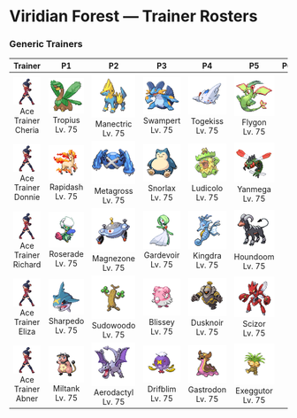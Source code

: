 # Viridian Forest — Trainer Rosters

### Generic Trainers

| Trainer | P1 | P2 | P3 | P4 | P5 | P6 |
|:-------:|:--:|:--:|:--:|:--:|:--:|:--:|
| ![Ace Trainer Cheria](../../assets/trainers/ace_trainer.png "Ace Trainer Cheria")<br>Ace Trainer Cheria | ![Tropius](../../assets/sprites/tropius/front.gif "Tropius")<br>Tropius<br>Lv. 75 | ![Manectric](../../assets/sprites/manectric/front.gif "Manectric")<br>Manectric<br>Lv. 75 | ![Swampert](../../assets/sprites/swampert/front.gif "Swampert")<br>Swampert<br>Lv. 75 | ![Togekiss](../../assets/sprites/togekiss/front.gif "Togekiss")<br>Togekiss<br>Lv. 75 | ![Flygon](../../assets/sprites/flygon/front.gif "Flygon")<br>Flygon<br>Lv. 75 |
| ![Ace Trainer Donnie](../../assets/trainers/ace_trainer.png "Ace Trainer Donnie")<br>Ace Trainer Donnie | ![Rapidash](../../assets/sprites/rapidash/front.gif "Rapidash")<br>Rapidash<br>Lv. 75 | ![Metagross](../../assets/sprites/metagross/front.gif "Metagross")<br>Metagross<br>Lv. 75 | ![Snorlax](../../assets/sprites/snorlax/front.gif "Snorlax")<br>Snorlax<br>Lv. 75 | ![Ludicolo](../../assets/sprites/ludicolo/front.gif "Ludicolo")<br>Ludicolo<br>Lv. 75 | ![Yanmega](../../assets/sprites/yanmega/front.gif "Yanmega")<br>Yanmega<br>Lv. 75 |
| ![Ace Trainer Richard](../../assets/trainers/ace_trainer.png "Ace Trainer Richard")<br>Ace Trainer Richard | ![Roserade](../../assets/sprites/roserade/front.gif "Roserade")<br>Roserade<br>Lv. 75 | ![Magnezone](../../assets/sprites/magnezone/front.gif "Magnezone")<br>Magnezone<br>Lv. 75 | ![Gardevoir](../../assets/sprites/gardevoir/front.gif "Gardevoir")<br>Gardevoir<br>Lv. 75 | ![Kingdra](../../assets/sprites/kingdra/front.gif "Kingdra")<br>Kingdra<br>Lv. 75 | ![Houndoom](../../assets/sprites/houndoom/front.gif "Houndoom")<br>Houndoom<br>Lv. 75 |
| ![Ace Trainer Eliza](../../assets/trainers/ace_trainer.png "Ace Trainer Eliza")<br>Ace Trainer Eliza | ![Sharpedo](../../assets/sprites/sharpedo/front.gif "Sharpedo")<br>Sharpedo<br>Lv. 75 | ![Sudowoodo](../../assets/sprites/sudowoodo/front.gif "Sudowoodo")<br>Sudowoodo<br>Lv. 75 | ![Blissey](../../assets/sprites/blissey/front.gif "Blissey")<br>Blissey<br>Lv. 75 | ![Dusknoir](../../assets/sprites/dusknoir/front.gif "Dusknoir")<br>Dusknoir<br>Lv. 75 | ![Scizor](../../assets/sprites/scizor/front.gif "Scizor")<br>Scizor<br>Lv. 75 |
| ![Ace Trainer Abner](../../assets/trainers/ace_trainer.png "Ace Trainer Abner")<br>Ace Trainer Abner | ![Miltank](../../assets/sprites/miltank/front.gif "Miltank")<br>Miltank<br>Lv. 75 | ![Aerodactyl](../../assets/sprites/aerodactyl/front.gif "Aerodactyl")<br>Aerodactyl<br>Lv. 75 | ![Drifblim](../../assets/sprites/drifblim/front.gif "Drifblim")<br>Drifblim<br>Lv. 75 | ![Gastrodon](../../assets/sprites/gastrodon/front.gif "Gastrodon")<br>Gastrodon<br>Lv. 75 | ![Exeggutor](../../assets/sprites/exeggutor/front.gif "Exeggutor")<br>Exeggutor<br>Lv. 75 |

